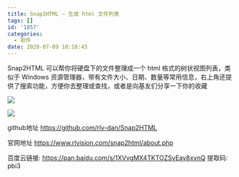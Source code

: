 ```yaml
---
title: Snap2HTML – 生成 html 文件列表
tags: []
id: '1857'
categories:
  - 软件
date: 2020-07-09 18:18:43
---
```


Snap2HTML 可以帮你将硬盘下的文件整理成一个 html 格式的树状视图列表，类似于 Windows 资源管理器，带有文件大小、日期、数量等常用信息，右上角还提供了搜索功能，方便你去整理或查找，或者是向基友们分享一下你的收藏

![](https://cdn.jsdelivr.net/gh/cuilongjin/static@main/img/20210102203522.png)

![](https://cdn.jsdelivr.net/gh/cuilongjin/static@main/img/20210102203541.png)

github地址 https://github.com/rlv-dan/Snap2HTML

官网地址 https://www.rlvision.com/snap2html/about.php

百度云链接: https://pan.baidu.com/s/1XVvgMX4TKTOZSvEay8xvnQ 提取码: pbi3
